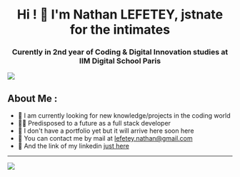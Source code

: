 <h1 align="center">Hi ! 👋 I'm Nathan LEFETEY, jstnate for the intimates</h1>
<h3 align="center">Curently in 2nd year of Coding & Digital Innovation studies at IIM Digital School Paris</h3>

![](https://komarev.com/ghpvc/?username=jstnate)

## About Me :

* 🧠 I am currently looking for new knowledge/projects in the coding world
* 👨‍💻 Predisposed to a future as a full stack developer
* 📖 I don't have a portfolio yet but it will arrive here soon here
* 📠 You can contact me by mail at lefetey.nathan@gmail.com
* 📱 And the link of my linkedin [just here](www.linkedin.com/in/nathanlefetey)

---

![](https://github-readme-stats.vercel.app/api?username=jstnate&show_icons=true&theme=dark)

